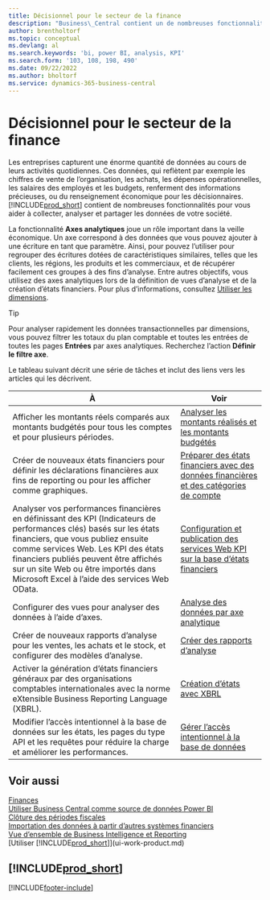 ```yaml
---
title: Décisionnel pour le secteur de la finance
description: "Business\_Central contient un de nombreuses fonctionnalités pour vous aider à collecter, analyser et partager des données d’entreprise précieuses pour la veille économique et la prise de décision."
author: brentholtorf
ms.topic: conceptual
ms.devlang: al
ms.search.keywords: 'bi, power BI, analysis, KPI'
ms.search.form: '103, 108, 198, 490'
ms.date: 09/22/2022
ms.author: bholtorf
ms.service: dynamics-365-business-central
---
```

# <a name="financial-business-intelligence"></a>Décisionnel pour le secteur de la finance

Les entreprises capturent une énorme quantité de données au cours de leurs activités quotidiennes. Ces données, qui reflètent par exemple les chiffres de vente de l’organisation, les achats, les dépenses opérationnelles, les salaires des employés et les budgets, renferment des informations précieuses, ou du renseignement économique pour les décisionnaires. [!INCLUDE[prod_short](includes/prod_short.md)] contient de nombreuses fonctionnalités pour vous aider à collecter, analyser et partager les données de votre société.

La fonctionnalité **Axes analytiques** joue un rôle important dans la veille économique. Un axe correspond à des données que vous pouvez ajouter à une écriture en tant que paramètre. Ainsi, pour pouvez l’utiliser pour regrouper des écritures dotées de caractéristiques similaires, telles que les clients, les régions, les produits et les commerciaux, et de récupérer facilement ces groupes à des fins d’analyse. Entre autres objectifs, vous utilisez des axes analytiques lors de la définition de vues d’analyse et de la création d’états financiers. Pour plus d’informations, consultez [Utiliser les dimensions](finance-dimensions.md).

> [!TIP]
> Pour analyser rapidement les données transactionnelles par dimensions, vous pouvez filtrer les totaux du plan comptable et toutes les entrées de toutes les pages **Entrées** par axes analytiques. Recherchez l’action **Définir le filtre axe**.  

Le tableau suivant décrit une série de tâches et inclut des liens vers les articles qui les décrivent.  

| À | Voir |
| --- | --- |
|Afficher les montants réels comparés aux montants budgétés pour tous les comptes et pour plusieurs périodes.|[Analyser les montants réalisés et les montants budgétés](bi-how-analyze-actual-versus-budget.md)|
|Créer de nouveaux états financiers pour définir les déclarations financières aux fins de reporting ou pour les afficher comme graphiques.|[Préparer des états financiers avec des données financières et des catégories de compte](bi-how-work-account-schedule.md)|
|Analyser vos performances financières en définissant des KPI (Indicateurs de performances clés) basés sur les états financiers, que vous publiez ensuite comme services Web. Les KPI des états financiers publiés peuvent être affichés sur un site Web ou être importés dans Microsoft Excel à l’aide des services Web OData.|[Configuration et publication des services Web KPI sur la base d’états financiers](bi-how-to-set-up-and-publish-kpi-web-services-based-on-account-schedules.md)|
|Configurer des vues pour analyser des données à l’aide d’axes.|[Analyse des données par axe analytique](bi-how-analyze-data-dimension.md)|
|Créer de nouveaux rapports d’analyse pour les ventes, les achats et le stock, et configurer des modèles d’analyse.|[Créer des rapports d’analyse](bi-how-create-analysis-views-reports.md)|
|Activer la génération d’états financiers généraux par des organisations comptables internationales avec la norme eXtensible Business Reporting Language (XBRL).|[Création d’états avec XBRL](bi-create-reports-with-xbrl.md)|
|Modifier l’accès intentionnel à la base de données sur les états, les pages du type API et les requêtes pour réduire la charge et améliorer les performances.|[Gérer l’accès intentionnel à la base de données](admin-data-access-intent.md)|

## <a name="see-also"></a>Voir aussi

[Finances](finance.md)  
[Utiliser Business Central comme source de données Power BI](across-how-use-financials-data-source-powerbi.md)  
[Clôture des périodes fiscales](year-close-years-periods.md)  
[Importation des données à partir d’autres systèmes financiers](across-import-data-configuration-packages.md)  
[Vue d’ensemble de Business Intelligence et Reporting](reports-bi-reporting.md)  
[Utiliser [!INCLUDE[prod_short](includes/prod_short.md)]](ui-work-product.md)  

## [!INCLUDE[prod_short](includes/free_trial_md.md)]  

[!INCLUDE[footer-include](includes/footer-banner.md)]
